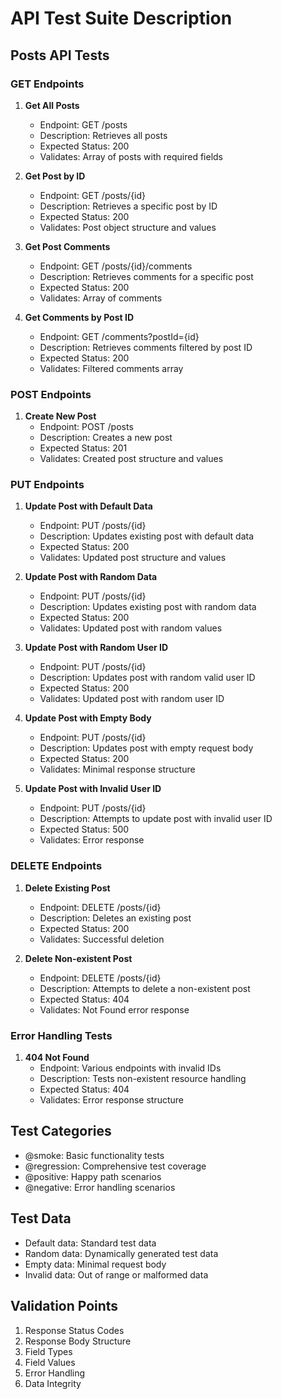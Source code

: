 # API Test Suite Description

## Posts API Tests

### GET Endpoints
1. **Get All Posts**
   - Endpoint: GET /posts
   - Description: Retrieves all posts
   - Expected Status: 200
   - Validates: Array of posts with required fields

2. **Get Post by ID**
   - Endpoint: GET /posts/{id}
   - Description: Retrieves a specific post by ID
   - Expected Status: 200
   - Validates: Post object structure and values

3. **Get Post Comments**
   - Endpoint: GET /posts/{id}/comments
   - Description: Retrieves comments for a specific post
   - Expected Status: 200
   - Validates: Array of comments

4. **Get Comments by Post ID**
   - Endpoint: GET /comments?postId={id}
   - Description: Retrieves comments filtered by post ID
   - Expected Status: 200
   - Validates: Filtered comments array

### POST Endpoints
1. **Create New Post**
   - Endpoint: POST /posts
   - Description: Creates a new post
   - Expected Status: 201
   - Validates: Created post structure and values

### PUT Endpoints
1. **Update Post with Default Data**
   - Endpoint: PUT /posts/{id}
   - Description: Updates existing post with default data
   - Expected Status: 200
   - Validates: Updated post structure and values

2. **Update Post with Random Data**
   - Endpoint: PUT /posts/{id}
   - Description: Updates existing post with random data
   - Expected Status: 200
   - Validates: Updated post with random values

3. **Update Post with Random User ID**
   - Endpoint: PUT /posts/{id}
   - Description: Updates post with random valid user ID
   - Expected Status: 200
   - Validates: Updated post with random user ID

4. **Update Post with Empty Body**
   - Endpoint: PUT /posts/{id}
   - Description: Updates post with empty request body
   - Expected Status: 200
   - Validates: Minimal response structure

5. **Update Post with Invalid User ID**
   - Endpoint: PUT /posts/{id}
   - Description: Attempts to update post with invalid user ID
   - Expected Status: 500
   - Validates: Error response

### DELETE Endpoints
1. **Delete Existing Post**
   - Endpoint: DELETE /posts/{id}
   - Description: Deletes an existing post
   - Expected Status: 200
   - Validates: Successful deletion

2. **Delete Non-existent Post**
   - Endpoint: DELETE /posts/{id}
   - Description: Attempts to delete a non-existent post
   - Expected Status: 404
   - Validates: Not Found error response

### Error Handling Tests
1. **404 Not Found**
   - Endpoint: Various endpoints with invalid IDs
   - Description: Tests non-existent resource handling
   - Expected Status: 404
   - Validates: Error response structure


## Test Categories
- @smoke: Basic functionality tests
- @regression: Comprehensive test coverage
- @positive: Happy path scenarios
- @negative: Error handling scenarios

## Test Data
- Default data: Standard test data
- Random data: Dynamically generated test data
- Empty data: Minimal request body
- Invalid data: Out of range or malformed data

## Validation Points
1. Response Status Codes
2. Response Body Structure
3. Field Types
4. Field Values
5. Error Handling
6. Data Integrity